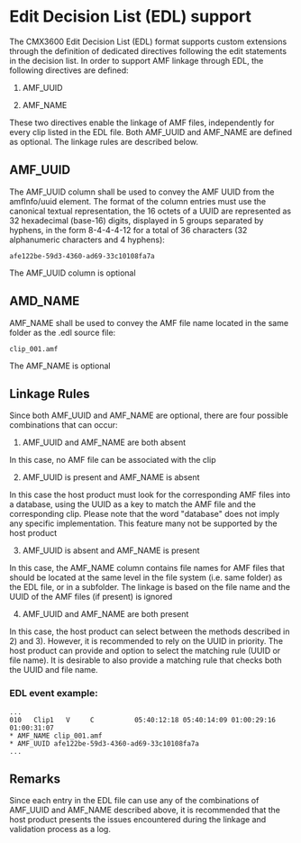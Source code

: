 # Edit Decision List (EDL) support

The CMX3600 Edit Decision List (EDL) format supports custom extensions through the definition of dedicated directives following the edit statements in the decision list. In order to support AMF linkage through EDL, the following directives are defined:

1. AMF_UUID

2. AMF_NAME

These two directives enable the linkage of AMF files, independently for every clip listed in the EDL file. Both AMF_UUID and AMF_NAME are defined as optional. The linkage rules are described below.

## AMF_UUID

The AMF_UUID column shall be used to convey the AMF UUID from the amfInfo/uuid element. The format of the column entries must use the canonical textual representation, the 16 octets of a UUID are represented as 32 hexadecimal (base-16) digits, displayed in 5 groups separated by hyphens, in the form 8-4-4-4-12 for a total of 36 characters (32 alphanumeric characters and 4 hyphens):

~~~
afe122be-59d3-4360-ad69-33c10108fa7a
~~~

The AMF_UUID column is optional

## AMD_NAME

AMF_NAME shall be used to convey the AMF file name located in the same folder as the .edl source file:

~~~
clip_001.amf
~~~

The AMF_NAME is optional

## Linkage Rules

Since both AMF_UUID and AMF_NAME are optional, there are four possible combinations that can occur:

1. AMF_UUID and AMF_NAME are both absent

In this case, no AMF file can be associated with the clip

2. AMF_UUID is present and AMF_NAME is absent

In this case the host product must look for the corresponding AMF files into a database, using the UUID as a key to match the AMF file and the corresponding clip. Please note that the word "database" does not imply any specific implementation. This feature many not be supported by the host product

3. AMF_UUID is absent and AMF_NAME is present

In this case, the AMF_NAME column contains file names for AMF files that should be located at the same level in the file system (i.e. same folder) as the EDL file, or in a subfolder. The linkage is based on the file name and the UUID of the AMF files (if present) is ignored

4. AMF_UUID and AMF_NAME are both present

In this case, the host product can select between the methods described in 2) and 3). However, it is recommended to rely on the UUID in priority. The host product can provide and option to select the matching rule (UUID or file name). It is desirable to also provide a matching rule that checks both the UUID and file name.

### EDL event example:

~~~
...
010   Clip1   V     C          05:40:12:18 05:40:14:09 01:00:29:16 01:00:31:07
* AMF_NAME clip_001.amf
* AMF_UUID afe122be-59d3-4360-ad69-33c10108fa7a
...
~~~

## Remarks

Since each entry in the EDL file can use any of the combinations of AMF_UUID and AMF_NAME described above, it is recommended that the host product presents the issues encountered during the linkage and validation process as a log.
